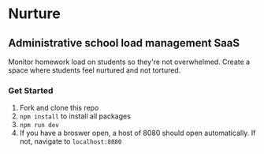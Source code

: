 # Nurture

## Administrative school load management SaaS
Monitor homework load on students so they're not overwhelmed. Create a space where students feel nurtured and not tortured.

### Get Started
 1. Fork and clone this repo
 2. `npm install` to install all packages
 3. `npm run dev`
 4. If you have a broswer open, a host of 8080 should open automatically. If not, navigate to `localhost:8080`
 
 ## 

